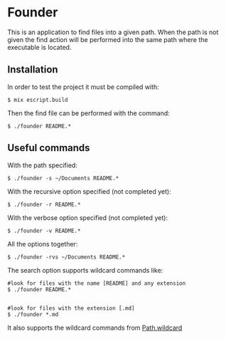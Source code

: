 # Founder

This is an application to find files into a given path.
When the path is not given the find action will be performed into the same
path where the executable is located.

## Installation

In order to test the project it must be compiled with:

```shell
$ mix escript.build
```
Then the find file can be performed with the command:


```shell
$ ./founder README.*
```

## Useful commands

With the path specified:

```shell
$ ./founder -s ~/Documents README.*
```


With the recursive option specified (not completed yet):

```shell
$ ./founder -r README.*
```


With the verbose option specified (not completed yet):

```shell
$ ./founder -v README.*
```

All the options together:

```shell
$ ./founder -rvs ~/Documents README.*
```


The search option supports wildcard commands like:

```shell
#look for files with the name [README] and any extension
$ ./founder README.*


#look for files with the extension [.md]
$ ./founder *.md
```

It also supports the wildcard commands from [Path.wildcard](https://hexdocs.pm/elixir/Path.html#wildcard/2) 